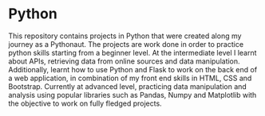 # Python
This repository contains projects in Python that were created along my journey as a Pythonaut. 
The projects are work done in order to practice python skills starting from a beginner level. 
At the intermediate level I learnt about APIs, retrieving data from online sources and data manipulation. Additionally, learnt how to use Python and Flask to work
on the back end of a web application, in combination of my front end skills in HTML, CSS and Bootstrap.
Currently at advanced level, practicing data manipulation and analysis using popular libraries such as Pandas, Numpy and Matplotlib with the objective to work on fully fledged projects.

